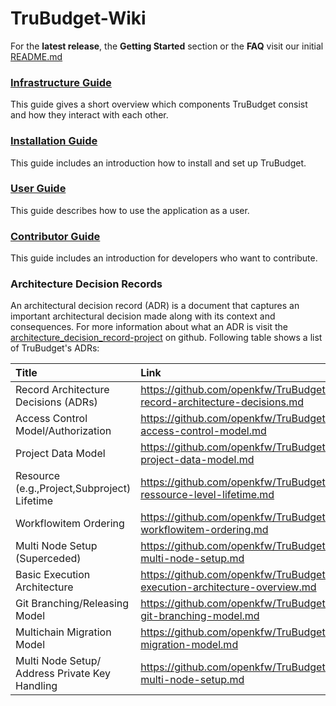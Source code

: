 # TruBudget-Wiki

For the **latest release**, the **Getting Started** section or the **FAQ** visit our initial [README.md](https://github.com/openkfw/TruBudget/blob/master/README.md)

### [Infrastructure Guide](./wiki/Infrastructure-Guide/Infrastructure-Guide.md)

This guide gives a short overview which components TruBudget consist and how they interact with each other.

### [Installation Guide](./wiki/Installation-Guide/Installation-Guide.md)

This guide includes an introduction how to install and set up TruBudget.

### [User Guide](./wiki/User-Guide/README.md)

This guide describes how to use the application as a user.

### [Contributor Guide](./wiki/Contributor-Guide/Contributor-Guide.md)

This guide includes an introduction for developers who want to contribute.

### Architecture Decision Records

An architectural decision record (ADR) is a document that captures an important architectural decision made along with its context and consequences.
For more information about what an ADR is visit the [architecture_decision_record-project](https://github.com/joelparkerhenderson/architecture_decision_record) on github.
Following table shows a list of TruBudget's ADRs:

| Title                                          | Link                                                                                             |
| :--------------------------------------------- | :----------------------------------------------------------------------------------------------- |
| Record Architecture Decisions (ADRs)           | https://github.com/openkfw/TruBudget/blob/master/doc/adr/0001-record-architecture-decisions.md   |
| Access Control Model/Authorization             | https://github.com/openkfw/TruBudget/blob/master/doc/adr/0002-access-control-model.md            |
| Project Data Model                             | https://github.com/openkfw/TruBudget/blob/master/doc/adr/0003-project-data-model.md              |
| Resource (e.g.,Project,Subproject) Lifetime    | https://github.com/openkfw/TruBudget/blob/master/doc/adr/0004-ressource-level-lifetime.md        |
| Workflowitem Ordering                          | https://github.com/openkfw/TruBudget/blob/master/doc/adr/0005-workflowitem-ordering.md           |
| Multi Node Setup (Superceded)                  | https://github.com/openkfw/TruBudget/blob/master/doc/adr/0006-multi-node-setup.md                |
| Basic Execution Architecture                   | https://github.com/openkfw/TruBudget/blob/master/doc/adr/0007-execution-architecture-overview.md |
| Git Branching/Releasing Model                  | https://github.com/openkfw/TruBudget/blob/master/doc/adr/0008-git-branching-model.md             |
| Multichain Migration Model                     | https://github.com/openkfw/TruBudget/blob/master/doc/adr/0009-migration-model.md                 |
| Multi Node Setup/ Address Private Key Handling | https://github.com/openkfw/TruBudget/blob/master/doc/adr/0010-multi-node-setup.md                |
